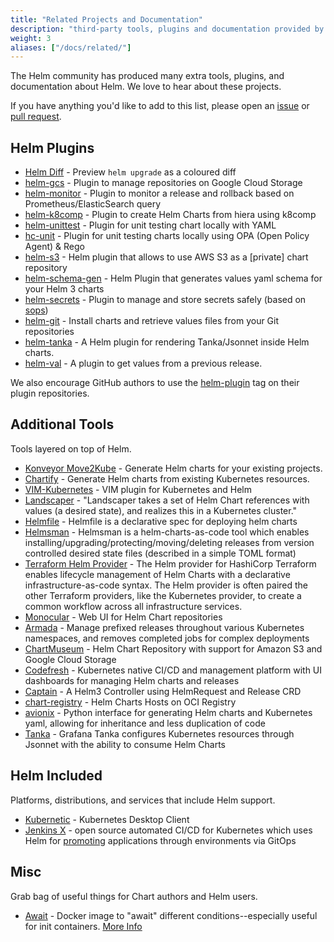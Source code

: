 ```yaml
---
title: "Related Projects and Documentation"
description: "third-party tools, plugins and documentation provided by the community!"
weight: 3
aliases: ["/docs/related/"]
---
```


The Helm community has produced many extra tools, plugins, and documentation
about Helm. We love to hear about these projects.

If you have anything you'd like to add to this list, please open an
[issue](https://github.com/helm/helm-www/issues) or [pull
request](https://github.com/helm/helm-www/pulls).

## Helm Plugins

- [Helm Diff](https://github.com/databus23/helm-diff) - Preview `helm upgrade`
  as a coloured diff
- [helm-gcs](https://github.com/nouney/helm-gcs) - Plugin to manage repositories
  on Google Cloud Storage
- [helm-monitor](https://github.com/ContainerSolutions/helm-monitor) - Plugin to
  monitor a release and rollback based on Prometheus/ElasticSearch query
- [helm-k8comp](https://github.com/cststack/k8comp) - Plugin to create Helm
  Charts from hiera using k8comp
- [helm-unittest](https://github.com/quintush/helm-unittest) - Plugin for unit
  testing chart locally with YAML
- [hc-unit](https://github.com/xchapter7x/hcunit) - Plugin for unit testing
  charts locally using OPA (Open Policy Agent) & Rego
- [helm-s3](https://github.com/hypnoglow/helm-s3) - Helm plugin that allows to
  use AWS S3 as a [private] chart repository
- [helm-schema-gen](https://github.com/karuppiah7890/helm-schema-gen) - Helm
  Plugin that generates values yaml schema for your Helm 3 charts
- [helm-secrets](https://github.com/jkroepke/helm-secrets) - Plugin to manage
  and store secrets safely (based on [sops](https://github.com/mozilla/sops))
- [helm-git](https://github.com/aslafy-z/helm-git) - Install charts and retrieve
  values files from your Git repositories
- [helm-tanka](https://github.com/Duologic/helm-tanka) - A Helm plugin for
  rendering Tanka/Jsonnet inside Helm charts.
- [helm-val](https://github.com/HamzaZo/helm-val) - A plugin to get 
  values from a previous release.

We also encourage GitHub authors to use the
[helm-plugin](https://github.com/search?q=topic%3Ahelm-plugin&type=Repositories)
tag on their plugin repositories.

## Additional Tools

Tools layered on top of Helm.

- [Konveyor Move2Kube](https://konveyor.io/move2kube/) - Generate Helm charts for your 
  existing projects.
- [Chartify](https://github.com/appscode/chartify) - Generate Helm charts from
  existing Kubernetes resources.
- [VIM-Kubernetes](https://github.com/andrewstuart/vim-kubernetes) - VIM plugin
  for Kubernetes and Helm
- [Landscaper](https://github.com/Eneco/landscaper/) - "Landscaper takes a set
  of Helm Chart references with values (a desired state), and realizes this in a
  Kubernetes cluster."
- [Helmfile](https://github.com/roboll/helmfile) - Helmfile is a declarative
  spec for deploying helm charts
- [Helmsman](https://github.com/Praqma/helmsman) - Helmsman is a
  helm-charts-as-code tool which enables
  installing/upgrading/protecting/moving/deleting releases from version
  controlled desired state files (described in a simple TOML format)
- [Terraform Helm
  Provider](https://github.com/hashicorp/terraform-provider-helm) - The Helm
  provider for HashiCorp Terraform enables lifecycle management of Helm Charts
  with a declarative infrastructure-as-code syntax.  The Helm provider is often
  paired the other Terraform providers, like the Kubernetes provider, to create
  a common workflow across all infrastructure services.
- [Monocular](https://github.com/helm/monocular) - Web UI for Helm Chart
  repositories
- [Armada](https://airshipit.readthedocs.io/projects/armada/en/latest/) - Manage
  prefixed releases throughout various Kubernetes namespaces, and removes
  completed jobs for complex deployments
- [ChartMuseum](https://github.com/helm/chartmuseum) - Helm Chart Repository
  with support for Amazon S3 and Google Cloud Storage
- [Codefresh](https://codefresh.io) - Kubernetes native CI/CD and management
  platform with UI dashboards for managing Helm charts and releases
- [Captain](https://github.com/alauda/captain) - A Helm3 Controller using
  HelmRequest and Release CRD
- [chart-registry](https://github.com/hangyan/chart-registry) - Helm Charts
  Hosts on OCI Registry
- [avionix](https://github.com/zbrookle/avionix) - Python interface for generating Helm
  charts and Kubernetes yaml, allowing for inheritance and less duplication of code
- [Tanka](https://tanka.dev/helm) - Grafana Tanka configures Kubernetes
  resources through Jsonnet with the ability to consume Helm Charts

## Helm Included

Platforms, distributions, and services that include Helm support.

- [Kubernetic](https://kubernetic.com/) - Kubernetes Desktop Client
- [Jenkins X](https://jenkins-x.io/) - open source automated CI/CD for
  Kubernetes which uses Helm for
  [promoting](https://jenkins-x.io/docs/getting-started/promotion/) applications
  through environments via GitOps

## Misc

Grab bag of useful things for Chart authors and Helm users.

- [Await](https://github.com/saltside/await) - Docker image to "await" different
  conditions--especially useful for init containers. [More
  Info](https://blog.slashdeploy.com/2017/02/16/introducing-await/)
